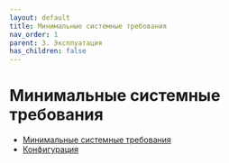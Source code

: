```yaml
---
layout: default
title: Минимальные системные требования
nav_order: 1
parent: 3. Эксплуатация
has_children: false
---
```


Минимальные системные требования
================================

*   [Минимальные системные требования](./3_Эксплуатация/Минимальные_системные_требования.md)
*   [Конфигурация](./3_Эксплуатация/Конфигурация.md)
